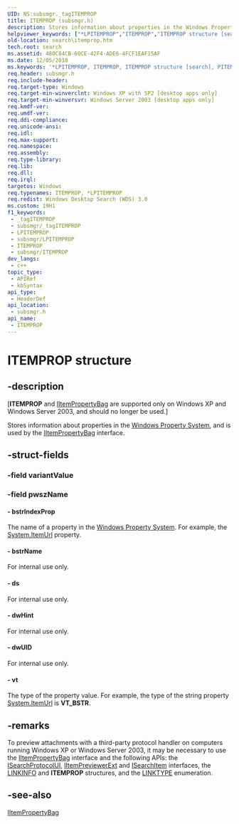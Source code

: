 ```yaml
---
UID: NS:subsmgr._tagITEMPROP
title: ITEMPROP (subsmgr.h)
description: Stores information about properties in the Windows Property System, and is used by the IItemPropertyBag interface.
helpviewer_keywords: ["*LPITEMPROP","ITEMPROP","ITEMPROP structure [search]","PITEMPROP","PITEMPROP structure pointer [search]","search.itemprop","subsmgr/ITEMPROP","subsmgr/PITEMPROP"]
old-location: search\itemprop.htm
tech.root: search
ms.assetid: 480C84CB-60CE-42F4-ADE6-4FCF1EAF15AF
ms.date: 12/05/2018
ms.keywords: '*LPITEMPROP, ITEMPROP, ITEMPROP structure [search], PITEMPROP, PITEMPROP structure pointer [search], search.itemprop, subsmgr/ITEMPROP, subsmgr/PITEMPROP'
req.header: subsmgr.h
req.include-header: 
req.target-type: Windows
req.target-min-winverclnt: Windows XP with SP2 [desktop apps only]
req.target-min-winversvr: Windows Server 2003 [desktop apps only]
req.kmdf-ver: 
req.umdf-ver: 
req.ddi-compliance: 
req.unicode-ansi: 
req.idl: 
req.max-support: 
req.namespace: 
req.assembly: 
req.type-library: 
req.lib: 
req.dll: 
req.irql: 
targetos: Windows
req.typenames: ITEMPROP, *LPITEMPROP
req.redist: Windows Desktop Search (WDS) 3.0
ms.custom: 19H1
f1_keywords:
 - _tagITEMPROP
 - subsmgr/_tagITEMPROP
 - LPITEMPROP
 - subsmgr/LPITEMPROP
 - ITEMPROP
 - subsmgr/ITEMPROP
dev_langs:
 - c++
topic_type:
 - APIRef
 - kbSyntax
api_type:
 - HeaderDef
api_location:
 - subsmgr.h
api_name:
 - ITEMPROP
---
```


# ITEMPROP structure


## -description

<p class="CCE_Message">[<b>ITEMPROP</b> and <a href="/windows/desktop/search/iitempropertybag">IItemPropertyBag</a> are supported only on Windows XP and Windows Server 2003, and should no longer be used.]

Stores information about properties in the <a href="/windows/desktop/properties/windows-properties-system">Windows Property System</a>, and is used by the <a href="/windows/desktop/search/iitempropertybag">IItemPropertyBag</a> interface.

## -struct-fields

### -field variantValue

### -field pwszName

 




#### - bstrIndexProp

The name of a property in the <a href="/windows/desktop/properties/windows-properties-system">Windows Property System</a>. For example, the <a href="/windows/desktop/properties/props-system-itemurl">System.ItemUrl</a> property.


#### - bstrName

For internal use only.


#### - ds

For internal use only.


#### - dwHint

For internal use only.


#### - dwUID

For internal use only.


#### - vt

The type of the property value. For example, the type of the string property <a href="/windows/desktop/properties/props-system-itemurl">System.ItemUrl</a> is <b>VT_BSTR</b>.

## -remarks

To preview attachments with a third-party protocol handler on computers running Windows XP or Windows Server 2003, it may be necessary to use the <a href="/windows/desktop/search/iitempropertybag">IItemPropertyBag</a> interface and the following APIs: the <a href="/windows/desktop/search/-search-isearchprotocolui">ISearchProtocolUI</a>, <a href="/windows/desktop/search/-search-iitempreviewerext">IItemPreviewerExt</a> and <a href="/windows/desktop/search/-search-isearchitem">ISearchItem</a> interfaces, the <a href="/windows/desktop/search/-search-linkinfo">LINKINFO</a> and <b>ITEMPROP</b> structures, and the <a href="/windows/desktop/search/-search-linktype">LINKTYPE</a> enumeration.

## -see-also

<a href="/windows/desktop/search/iitempropertybag">IItemPropertyBag</a>